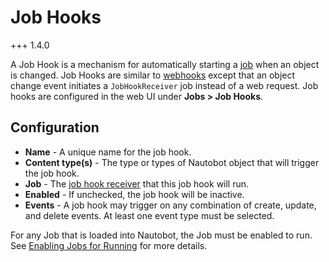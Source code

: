 # Job Hooks

+++ 1.4.0

A Job Hook is a mechanism for automatically starting a [job](../../additional-features/jobs.md) when an object is changed. Job Hooks are similar to [webhooks](webhook.md) except that an object change event initiates a `JobHookReceiver` job instead of a web request. Job hooks are configured in the web UI under **Jobs > Job Hooks**.

## Configuration

* **Name** - A unique name for the job hook.
* **Content type(s)** - The type or types of Nautobot object that will trigger the job hook.
* **Job** - The [job hook receiver](#job-hook-receivers) that this job hook will run.
* **Enabled** - If unchecked, the job hook will be inactive.
* **Events** - A job hook may trigger on any combination of create, update, and delete events. At least one event type must be selected.

For any Job that is loaded into Nautobot, the Job must be enabled to run. See [Enabling Jobs for Running](../../additional-features/jobs.md#enabling-jobs-for-running) for more details.

